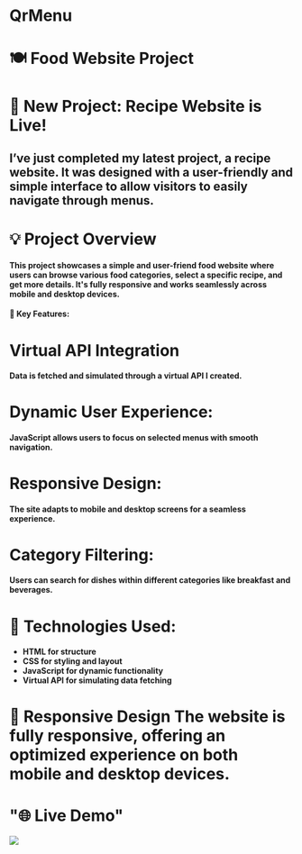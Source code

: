 # QrMenu

<h1> <b> 🍽️ Food Website Project</b> </h1>

<h1>🚀 New Project: Recipe Website is Live!</h1>
<h2>I’ve just completed my latest project, a recipe website. It was designed with a user-friendly and simple interface to allow visitors to easily navigate through menus.</h2>

<h1> 💡 Project Overview </h1>

<h4>This project showcases a simple and user-friend food website where users can browse various food categories, select a specific recipe, and get more details. It's fully responsive and works seamlessly across mobile and desktop devices. </h4>

<b>🔑 Key Features:</b>

<h1>Virtual API Integration</h1>

<h4> Data is fetched and simulated through a virtual API I created.</h4>

<h1>Dynamic User Experience:</h1>

 <h4>JavaScript allows users to focus on selected menus with smooth navigation.</h4>

<h1>Responsive Design:</h1>

<h4>The site adapts to mobile and desktop screens for a seamless experience.</h4>

<h1>Category Filtering:</h1>

<h4>Users can search for dishes within different categories like breakfast and beverages.</h4>

<h1>🚀 Technologies Used:</h1>

<h4>
<ul> 
<li><b>HTML </b> for structure</li>
<li><b>CSS </b> for styling and layout</li>
<li><b>JavaScript </b> for dynamic functionality</li>
<li> <b> Virtual API </b> for simulating data fetching</li>
 </ul> 
 </h4>

<h1> 📱 Responsive Design
The website is fully responsive, offering an optimized experience on both mobile and desktop devices. </h1>

# "🌐 Live Demo"

![](qr_menu.gif)
